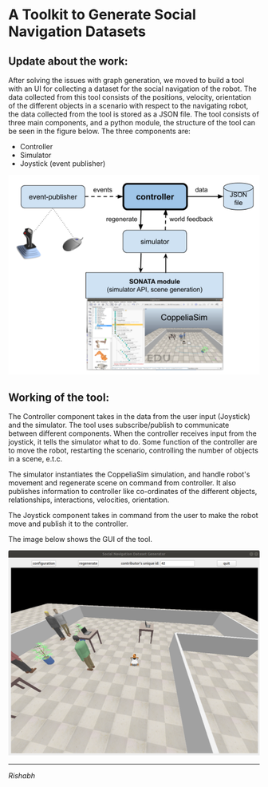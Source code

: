 # A Toolkit to Generate Social Navigation Datasets

## Update about the work:
After solving the issues with graph generation, we moved to build a tool with an UI for collecting a dataset for the social navigation of the robot. The data collected from this tool consists of the positions, velocity, orientation of the different objects in a scenario with respect to the navigating robot, the data collected from the tool is stored as a JSON file. The tool consists of three main components, and a python module, the structure of the tool can be seen in the figure below. The three components are:
* Controller
* Simulator
* Joystick (event publisher)

![Structure of the tool](images/general_structure.png)



## Working of the tool:
The Controller component takes in the data from the user input (Joystick) and the simulator. The tool uses subscribe/publish to communicate between different components. When the controller receives input from the joystick, it tells the simulator what to do. Some function of the controller are to move the robot, restarting the scenario, controlling the number of objects in a scene, e.t.c.

The simulator instantiates the CoppeliaSim simulation, and handle robot's movement and regenerate scene on command from controller. It also publishes information to controller like co-ordinates of the different objects, relationships, interactions, velocities, orientation.

The Joystick component takes in command from the user to make the robot move and publish it to the controller.

The image below shows the GUI of the tool.

![GUI](images/screenshot.png)
* * *

*Rishabh*


